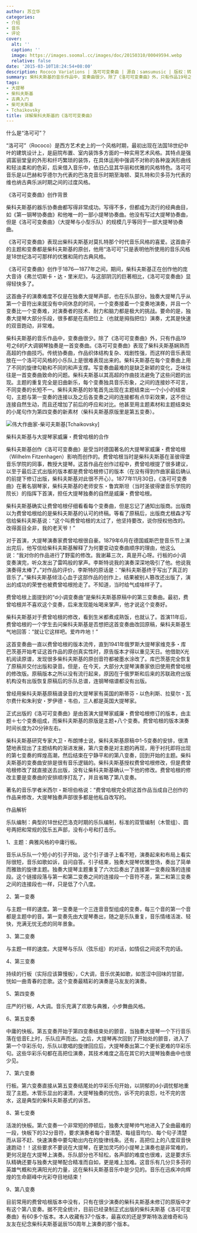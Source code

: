 ```yaml
---
author: 苏立华
categories:
- 介绍
- 音乐
- 评论
cover:
  alt: ''
  caption: ''
  image: https://images.soomal.cc/images/doc/20150310/00049594.webp
  relative: false
date: '2015-03-10T18:24:54+08:00'
description: Rococo Variations | 洛可可变奏曲 | 源自：samsumusic | 版权：转载 |  平均/总评分：09.70/97
summary: 柴科夫斯基的音乐作品中，变奏曲很少。除了《洛可可变奏曲》外，只有作品19号之6的F大调钢琴独奏是一首变奏曲。《洛可可变奏曲》表现了柴科夫斯基娴熟而高超的作曲技巧。传统协奏曲，作品织体结构复杂、戏剧性强，而这样的音乐表现放在一个洛可可风格的小乐队上是很难表现出来的……
tags:
- 大提琴
- 柴科夫斯基
- 古典入门
- 柴可夫斯基
- Tchaikovsky
title: 详解柴科夫斯基的《洛可可变奏曲》
---
```


什么是“洛可可”？

“洛可可”（Rococo）是西方艺术史上的一个风格时期，最初出现在法国18世纪中叶的建筑设计上，是庭院布置、室内装饰多方面的一种实用艺术风格。其特点是强调富丽堂皇的外形和纤巧繁琐的装饰，在具体运用中强调不对称的各种漩涡形曲线和轻淡柔和的色彩，后来借入音乐中，依旧凸显其华丽和优雅的风格特色。洛可可音乐是以巴赫和亨德尔为代表的巴洛克音乐时期至海顿、莫扎特和贝多芬为代表的维也纳古典乐派时期之间的过度风格。

《洛可可变奏曲》创作背景

柴科夫斯基的器乐协奏曲都写得非常成功。写得不多，但都成为流行的经典曲目，如《第一钢琴协奏曲》和他唯一的一部小提琴协奏曲。他没有写过大提琴协奏曲，但是《洛可可变奏曲》（大提琴与小型乐队）的规模几乎等同于一部大提琴协奏曲。

《洛可可变奏曲》表现出柴科夫斯基对莫扎特那个时代音乐风格的喜爱。这首曲子的主题和变奏都是柴科夫斯基的原创，他用“洛可可”只是表明他所使用的音乐风格是18世纪洛可可那样的优雅和简约古典风格。

《洛可可变奏曲》创作于1876―1877年之间，期间，柴科夫斯基正在创作他的庞大音诗《弗兰切斯卡・达・里米尼》。与这部阴沉的巨著相比，《洛可可变奏曲》显得轻快多了。

这首曲子的演奏难度不仅是在独奏大提琴声部，也在乐队部分。独奏大提琴几乎从第一个音符出来就没有中间休息的时间，一个变奏接着一个变奏地演奏，并且一个变奏比一个变奏难，对演奏者的技术、耐力和脑力都是极大的挑战。要命的是，独奏大提琴大部分乐段，很多都是在高把位上（也就是拇指把位）演奏，尤其是快速的双音跑动，非常难。

柴科夫斯基的音乐作品中，变奏曲很少。除了《洛可可变奏曲》外，只有作品19号之6的F大调钢琴独奏是一首变奏曲。《洛可可变奏曲》表现了柴科夫斯基娴熟而高超的作曲技巧。传统协奏曲，作品织体结构复杂、戏剧性强，而这样的音乐表现放在一个洛可可风格的小乐队上是很难表现出来的。柴科夫斯基在每个变奏曲上用了不同的旋律勾勒和不同的和声支撑。写变奏曲最难的是缺乏新颖的变化，乏味往往是一首变奏曲致命的问题。柴科夫斯基以其高超的作曲技法避免了这些问题的出现。主题的重复完全是旧曲新乐，每个变奏独具音乐形象，之间的连接妙不可言，不同变奏的长短不一。柴科夫斯基的妙笔首先出现在主题结束出一个小小的结束句，主题与第一变奏的连接以及之后各变奏之间的连接都有点华彩效果，这不但让连接自然生动，而且还增加了前后的呼应和对比。他甚至用主题素材和主题结束处的小尾句作为第四变奏的新素材（柴科夫斯基原版里是第五变奏）。

![伟大作曲家-柴可夫斯基[Tchaikovsky]](https://images.soomal.cc/images/doc/20130711/00033346.webp)





柴科夫斯基与大提琴家威廉・费曾哈根的合作

柴科夫斯基创作《洛可可变奏曲》是受当时德国著名的大提琴家威廉・费曾哈根（Wilhelm Fitzenhagen）影响而创作的。费曾哈根当时是柴科夫斯基在圣彼得堡音乐学院的同事，教授大提琴。这首作品在创作过程中，费曾哈根提了很多建议，以至于最后正式出版的版本都是费曾哈根修订的版本（在没有得到作曲家最后确认的前提下修订出版，柴科夫斯基对此很不开心）。1877年11月30日，《洛可可变奏曲》在著名钢琴家，柴科夫斯基的老师安东・鲁宾斯坦（当时圣彼得堡音乐学院的院长）的指挥下首演，担任大提琴独奏的自然是威廉・费曾哈根。

柴科夫斯基确实让费曾哈根仔细看看每个变奏曲，但是忘记了通知出版商。出版商以为费曾哈根给的是柴科夫斯基的认可的终稿。等看了原稿后，出版商尤根森才写信给柴科夫斯基说：“这个叫费曾哈根的太过了，他坚持要改，说你授权他改的。改得面目全非，我的老天爷！”

对于首演，大提琴演奏家费曾哈根很自豪。1879年6月在德国威斯巴登音乐节上演出完后，他写信给柴科夫斯基解释了为何要变动变奏曲顺序的理由，他这么说：“我对你的作品进行了野蛮的修改。我谢幕三次，真是开心呀。行板的d小调变奏演完，听众发出了雷鸣般的掌声。李斯特说我的演奏深深地吸引了他。他说我演奏得太棒了。”对作品的评价，李斯特的原话是：“柴科夫斯基终于写出了真正的音乐了。”柴科夫斯基倾注心血于这部作品的创作上，结果被别人篡改还出版了，演出的成功的荣誉也被费曾哈根抢走了。不知道，当时给气成啥样子了。

费曾哈根上面提到的“d小调变奏曲”是柴科夫斯基原稿中的第三变奏曲。最初，费曾哈根并不喜欢这个变奏，后来发现能吆喝来掌声，他才说这个变奏好。

柴科夫斯基对于费曾哈根的修改，看到生米都煮成熟饭，也就认了。首演11年后，费曾哈根的一个学生去问柴科夫斯基是否想把这首变奏曲改回原稿，柴科夫斯基生气地回答：“就让它这样吧。爱咋咋地！”

这首变奏曲一直以费曾哈根的版本流传，直到1941年俄罗斯大提琴家维克多・库巴茨基开始考证这首作品的原创真实性时，原告版本才得以重见天日。他借助X光机阅读原谱，发现很多柴科夫斯基的原创音符都被墨水涂改了。库巴茨基完全恢复了原稿并交付出版和录音。但是，在今天，大部分大提琴演奏家依旧使用费曾哈根的修改版。原稿版本之所以没有流行起来，原因在于俄罗斯和后来的苏联政府出版机构没有出版恢复原稿后的乐队总谱，连钢琴缩谱都没有出版。

曾经用柴科夫斯基原稿谱录音的大提琴家有英国的斯蒂芬・以色利斯、拉斐尔・瓦尔费什和朱利安・罗伊德・韦伯，三人都是英国大提琴家。

正式出版的《洛可可变奏曲》是由首演大提琴家威廉・费曾哈根修订的版本，由主题＋七个变奏组成，而柴科夫斯基的原版是主题+八个变奏。费曾哈根的版本演奏时间长度为20分钟左右。

柴科夫斯基研究专家大卫・布朗博士说，柴科夫斯基原稿中1-5变奏的安排，很清楚地表现出了主题结构的渐进发展，第六变奏是对主题的再现，用于衬托即将出现的第七变奏的辉煌高潮，然后结束在宁静平和的第八变奏，回到开始的主题。柴科夫斯基的变奏曲安排是很有音乐逻辑的。柴科夫斯基授权费曾哈根修改，但是费曾哈根修改了就直接送去出版，没有让柴科夫斯基确认一下他的修改。费曾哈根的修改主要是变奏曲的安排顺序打乱了，并且省略了第八变奏。

著名的音乐学者米西尔・斯坦伯格说：“费曾哈根完全把这首作品当成自己创作的作品来修改，大提琴独奏声部很多都是他私自改写的。

作品解析

乐队编制：典型的18世纪巴洛克时期的乐队编制，标准的双管编制（木管组）、圆号两把和常规的弦乐五声部，没有小号和打击乐。

1、主题：典雅风格的中庸行板。

音乐从乐队一个短小的引子开始，这个引子谱子上看不短，演奏起来和布局上看实际很短，音乐如歌如诉，自问自答。引子结束，独奏大提琴优雅登场，奏出了简单而雅致的旋律主题。独奏大提琴主题重复了六次后奏出了连接第一变奏段落的连接段。这个链接段落与第一和第二变奏之间的连接段一个音符不差，第二和第三变奏之间的连接段也一样，只是低了个八度。

2、第一变奏

与主题一样的速度。第一变奏是一个三连音音型组成的变奏，每三个音的第一个音都是主题中的音。第一变奏先由大提琴奏出，随之是乐队重复，音乐情绪活泼、轻快，充满无忧无虑的同年景象。

3、第二变奏

与主题一样的速度。大提琴与乐队（弦乐组）的对话，如情侣之间说不完的话。

4、第三变奏

持续的行板（实际应该算慢板），C大调，音乐优美如歌，如苦涩中回味的甘甜，恍如一曲青春的恋歌。这个变奏最精彩的演奏是马友友的演奏。

5、第四变奏

庄严的行板，A大调。音乐充满了欢歌与典雅，小步舞曲风格。

6、第五变奏

中庸的快板。第五变奏开始于第四变奏结束处的颤音，当独奏大提琴一个下行音乐落在低音E上时，乐队应声而出。之后，大提琴再次回到了开始处的颤音，进入了第一个华彩乐句，乐队以歌唱的旋律回应后，大提琴奏出第二个更长更难的华彩乐句。这些华彩乐句都在高把位演奏，其技术难度之高在其它的大提琴独奏曲中也很少见。

7、第六变奏

行板。第六变奏直接从第五变奏结尾处的华彩乐句开始，以阴郁的d小调忧郁地重现了主题。木管乐显出的凄清，大提琴独奏的忧伤，诉不完的哀怨，吐不完的苦水，这是典型的柴科夫斯基式的诉苦。

8、第七变奏

活泼的快板。第六变奏一个非常短的停顿后，独奏大提琴帅气地进入了全曲最难的一段，快板下的32分音符，要求演奏者每个音清楚、每组音均匀、每个句子清楚而从容不赶、快速演奏中要勾勒出内在的旋律线条。还有，高把位上的八度双音快速跑动！！这些要求不要说在大提琴，在更加灵巧的小提琴上演奏也是非常难的，更何况是在大提琴上演奏。乐队部分也不轻松，各声部的难度也很难，这是要求乐队精确还要与独奏大提琴配合精准而自如，更是难上加难。这音乐有几分贝多芬的英雄气概和充满阳光的力量，这在柴科夫斯基音乐中是少见的。音乐在迅疾冲向辉煌的生命巅峰中光彩夺目地结束！

9、第八变奏

目前常用的费曾哈根版本中没有，只有在很少演奏的柴科夫斯基未修订的原版中才有这个第八变奏。据不完全统计，目前已经录制正式出版的柴科夫斯基《洛可可变奏曲》有60多个版本。本人收藏有37个版本，最喜欢的还是罗斯特洛波维奇和马友友在纪念柴科夫斯基诞辰150周年上演奏的那个版本。